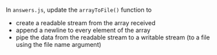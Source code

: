 In `answers.js`, update the `arrayToFile()` function to

- create a readable stream from the array received
- append a newline to every element of the array
- pipe the data from the readable stream to a writable stream (to a file using the file name argument)
